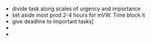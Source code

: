 - divide task along scales of urgency and importance
- set aside most prod 2-4 hours for mVW. Time block it
- give deadline to important tasks]
-
-
